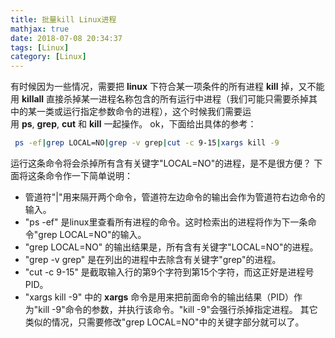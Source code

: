```yaml
---
title: 批量kill Linux进程
mathjax: true
date: 2018-07-08 20:34:37
tags: [Linux]
category: [Linux]
---
```


有时候因为一些情况，需要把 **linux** 下符合某一项条件的所有进程 **kill** 掉，又不能用 **killall** 直接杀掉某一进程名称包含的所有运行中进程（我们可能只需要杀掉其中的某一类或运行指定参数命令的进程），这个时候我们需要运用 **ps**, **grep**, **cut** 和 **kill** 一起操作。  ok，下面给出具体的参考： 

```sh
 ps -ef|grep LOCAL=NO|grep -v grep|cut -c 9-15|xargs kill -9  
```

<!--more-->

运行这条命令将会杀掉所有含有关键字"LOCAL=NO"的进程，是不是很方便？  下面将这条命令作一下简单说明：  

- 管道符"|"用来隔开两个命令，管道符左边命令的输出会作为管道符右边命令的输入。 
-  "ps -ef" 是linux里查看所有进程的命令。这时检索出的进程将作为下一条命令"grep LOCAL=NO"的输入。 
-  "grep LOCAL=NO" 的输出结果是，所有含有关键字"LOCAL=NO"的进程。 
-  "grep -v grep" 是在列出的进程中去除含有关键字"grep"的进程。  
- "cut -c 9-15" 是截取输入行的第9个字符到第15个字符，而这正好是进程号PID。 
-  "xargs kill -9" 中的 **xargs** 命令是用来把前面命令的输出结果（PID）作为"kill -9"命令的参数，并执行该命令。"kill -9"会强行杀掉指定进程。  其它类似的情况，只需要修改"grep LOCAL=NO"中的关键字部分就可以了。 

